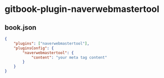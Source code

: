 # gitbook-plugin-naverwebmastertool

## book.json

``` json
{
    "plugins": ["naverwebmastertool"],
    "pluginsConfig": {
        "naverwebmastertool": {
            "content": "your meta tag content"
        }
    }
}
```
